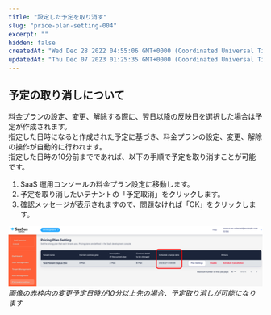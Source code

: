 ```yaml
---
title: "設定した予定を取り消す"
slug: "price-plan-setting-004"
excerpt: ""
hidden: false
createdAt: "Wed Dec 28 2022 04:55:06 GMT+0000 (Coordinated Universal Time)"
updatedAt: "Thu Dec 07 2023 01:25:35 GMT+0000 (Coordinated Universal Time)"
---
```

## 予定の取り消しについて

料金プランの設定、変更、解除する際に、翌日以降の反映日を選択した場合は予定が作成されます。  
指定した日時になると作成された予定に基づき、料金プランの設定、変更、解除の操作が自動的に行われます。  
指定した日時の10分前までであれば、以下の手順で予定を取り消すことが可能です。

1. SaaS 運用コンソールの料金プラン設定に移動します。
2. 予定を取り消したいテナントの「予定取消」をクリックします。
3. 確認メッセージが表示されますので、問題なければ「OK」をクリックします。

![](/ja/img/part-5/price-plan/price-plan-setting-004/plan-setting.png)
*画像の赤枠内の変更予定日時が10分以上先の場合、予定取り消しが可能になります*

